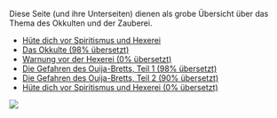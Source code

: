 ﻿<!--t > WARNUNG vor Zauberei/Spiritismus/Okkultismus! t-->

<!--d  d-->

Diese Seite (und ihre Unterseiten) dienen als grobe Übersicht über das Thema des Okkulten und der Zauberei.

- [Hüte dich vor Spiritismus und Hexerei](huete-dich-vor-spiritismus-und-hexerei)
- [Das Okkulte (98% übersetzt)](okkultismus)
- [Warnung vor der Hexerei (0% übersetzt)](warnung-vor-der-hexerei)
- [Die Gefahren des Ouija-Bretts, Teil 1 (98% übersetzt)](ouija_1)
- [Die Gefahren des Ouija-Bretts, Teil 2 (90% übersetzt)](ouija_2)
- [Hüte dich vor Spiritismus und Hexerei (0% übersetzt)](huete-dich-vor-spiritismus-und-hexerei)

![](../files/pictures/flee-the-occult_de.png)